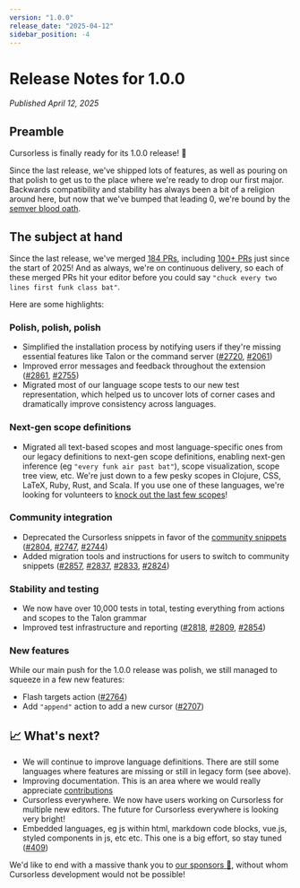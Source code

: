 ```yaml
---
version: "1.0.0"
release_date: "2025-04-12"
sidebar_position: -4
---
```


# Release Notes for 1.0.0

_Published April 12, 2025_

## Preamble

Cursorless is finally ready for its 1.0.0 release! 🎉

Since the last release, we've shipped lots of features, as well as pouring on that polish to get us to the place where we're ready to drop our first major. Backwards compatibility and stability has always been a bit of a religion around here, but now that we've bumped that leading 0, we're bound by the [semver blood oath](https://semver.org/).

## The subject at hand

Since the last release, we've merged [184 PRs](https://github.com/cursorless-dev/cursorless/pulls?q=is%3Apr+is%3Amerged+merged%3A2024-08-02..2025-04-12+sort%3Aupdated-asc+), including [100+ PRs](https://github.com/cursorless-dev/cursorless/pulls?q=is%3Apr+is%3Amerged+merged%3A2025-01-01..2025-04-12+sort%3Aupdated-asc+) just since the start of 2025! And as always, we're on continuous delivery, so each of these merged PRs hit your editor before you could say `"chuck every two lines first funk class bat"`.

Here are some highlights:

### Polish, polish, polish

- Simplified the installation process by notifying users if they're missing essential features like Talon or the command server ([#2720](https://github.com/cursorless-dev/cursorless/pull/2720), [#2061](https://github.com/cursorless-dev/cursorless/pull/2061))
- Improved error messages and feedback throughout the extension ([#2861](https://github.com/cursorless-dev/cursorless/pull/2861), [#2755](https://github.com/cursorless-dev/cursorless/pull/2755))
- Migrated most of our language scope tests to our new test representation, which helped us to uncover lots of corner cases and dramatically improve consistency across languages.

### Next-gen scope definitions

- Migrated all text-based scopes and most language-specific ones from our legacy definitions to next-gen scope definitions, enabling next-gen inference (eg `"every funk air past bat"`), scope visualization, scope tree view, etc. We're just down to a few pesky scopes in Clojure, CSS, LaTeX, Ruby, Rust, and Scala. If you use one of these languages, we're looking for volunteers to [knock out the last few scopes](https://www.cursorless.org/docs/contributing/adding-a-new-scope/)!

### Community integration

- Deprecated the Cursorless snippets in favor of the [community snippets](https://github.com/talonhub/community/tree/f7e5f9696c7ed6e78e8488c8b7fb1c6bbcc25779/core/snippets) ([#2804](https://github.com/cursorless-dev/cursorless/pull/2804), [#2747](https://github.com/cursorless-dev/cursorless/pull/2747), [#2744](https://github.com/cursorless-dev/cursorless/pull/2744))
- Added migration tools and instructions for users to switch to community snippets ([#2857](https://github.com/cursorless-dev/cursorless/pull/2857), [#2837](https://github.com/cursorless-dev/cursorless/pull/2837), [#2833](https://github.com/cursorless-dev/cursorless/pull/2833), [#2824](https://github.com/cursorless-dev/cursorless/pull/2824))

### Stability and testing

- We now have over 10,000 tests in total, testing everything from actions and scopes to the Talon grammar
- Improved test infrastructure and reporting ([#2818](https://github.com/cursorless-dev/cursorless/pull/2818), [#2809](https://github.com/cursorless-dev/cursorless/pull/2809), [#2854](https://github.com/cursorless-dev/cursorless/pull/2854))

### New features

While our main push for the 1.0.0 release was polish, we still managed to squeeze in a few new features:

- Flash targets action ([#2764](https://github.com/cursorless-dev/cursorless/pull/2764))
- Add `"append"` action to add a new cursor ([#2707](https://github.com/cursorless-dev/cursorless/pull/2707))

## 📈 What's next?

- We will continue to improve language definitions. There are still some languages where features are missing or still in legacy form (see above).
- Improving documentation. This is an area where we would really appreciate [contributions](https://github.com/cursorless-dev/cursorless/issues?q=is%3Aissue%20state%3Aopen%20label%3Adocumentation)
- Cursorless everywhere. We now have users working on Cursorless for multiple new editors. The future for Cursorless everywhere is looking very bright!
- Embedded languages, eg js within html, markdown code blocks, vue.js, styled components in js, etc etc. This one is a big effort, so stay tuned ([#409](https://github.com/cursorless-dev/cursorless/issues/409))

We'd like to end with a massive thank you to [our sponsors 🎉](https://github.com/sponsors/cursorless-dev/), without whom Cursorless development would not be possible!
